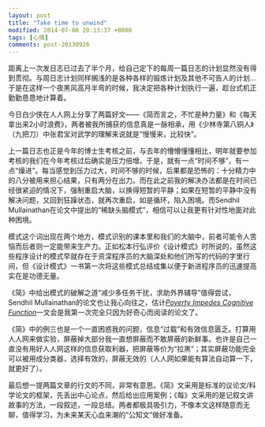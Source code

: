 ```yaml
---
layout: post
title: "Take time to unwind"
modified: 2014-07-08 20:13:37 +0800
tags: [心情]
comments: post-20130926
---
```


距离上一次发日志已过去了半个月，给自己定下的每周一篇日志的计划显然没有得到贯彻。与周日志计划同样搁浅的是各种各样的锻炼计划及其他不可告人的计划...于是在这样一个夜黑风高月半弯的时候，我决定把各种计划执行一遍，趁台式机正勤勤恳恳地计算着。

今日白少侠在人人网上分享了两篇好文——《简而言之，不忙是种力量》和《每天拿出来2小时浪费》，两者被我所捕获的信息真是一脉相承，用《少林寺第八铜人》（九把刀）中张君宝对武学的理解来说就是“慢慢来，比较快”。

上一篇日志也正是今年的博士生考核之前，与去年的懵懵懂懂相比，明年就要参加考核的我们在今年考核过后确实是压力倍增。于是，就有一点“时间不够”，有一点“燥进”。每当感觉到压力过大，时间不够的时候，后果都是恐怖的：十分精力中的八分被用来担心结果，只有两分在出力。而在此之前我的解决办法都是在时间已经很紧迫的情况下，强制重启大脑，以换得短暂的平静；如果在短暂的平静中没有解决问题，又回到狂躁状态，就再次重启，如是循环，陷入困境。而Sendhil Mullainathan在论文中提出的“稀缺头脑模式”，相信可以让我更有针对性地面对此种困境。

模式这个词出现在两个地方，模式识别的课本里和我们的大脑中，前者可能令人苦恼而后者则一定能带来生产力。正如松本行弘评价《设计模式》时所说的，虽然这些程序设计的模式早就存在于资深程序员的大脑深处和他们所写的代码的字里行间，但《设计模式》一书第一次将这些模式总结成集以便于新进程序员的迅速提高实在是功德无量。

《简》中给出模式的破解之道“减少多任务干扰，求助外界辅导”值得尝试，Sendhil Mullainathan的论文也让我心向往之，估计[*Poverty Impedes Cognitive Function*](http://www.sciencemag.org/content/341/6149/976.short)一文会是我第一次完全只因为好奇心而阅读的论文了。

《简》中的例三也是一个一直困惑我的问题，信息“过载”和有效信息匮乏。打算用人人网来做实验，屏蔽掉大部分我一直想屏蔽而不敢屏蔽的新鲜事。也许是自己一直没有用好人人网这样的信息获取利器，把屏蔽等价为“拉黑”；其实屏蔽功能完全可以被用成分类器，选择有效的，屏蔽无效的（人人网如果能有算法自动算一下，就更好了）。

最后想一提两篇文章的行文的不同，非常有意思。《简》文采用是标准的议论文/科学论文的框架，先丢出中心论点，然后给出应用案例；《每》文采用的是记叙文讲故事的方法，一段叙述，一段总结。两者都极具吸引力，不像本文这样随意而无聊，值得学习，为未来某天心血来潮的“公知文”做好准备。
